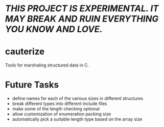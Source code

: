# *THIS PROJECT IS EXPERIMENTAL. IT MAY BREAK AND RUIN EVERYTHING YOU KNOW AND LOVE.*

# cauterize

Tools for marshaling structured data in C.

Future Tasks
============

* define names for each of the various sizes in different structures
* break different types into different include files
* make some of the length checking optional
* allow customization of enumeration packing size
* automatically pick a suitable length type based on the array size
